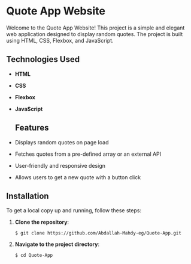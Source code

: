 # Quote App Website

Welcome to the Quote App Website! This project is a simple and elegant web application designed to display random quotes. The project is built using HTML, CSS, Flexbox, and JavaScript.

## Technologies Used
- **HTML**
- **CSS** 
- **Flexbox** 
- **JavaScript**

  ## Features
- Displays random quotes on page load
- Fetches quotes from a pre-defined array or an external API
- User-friendly and responsive design
- Allows users to get a new quote with a button click

## Installation
To get a local copy up and running, follow these steps:

1. **Clone the repository**:
   
    ```$ git clone https://github.com/Abdallah-Mahdy-eg/Quote-App.git```
 
2. **Navigate to the project directory**:

   ```$ cd Quote-App```
